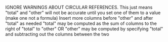 IGNORE WARNINGS ABOUT CIRCULAR REFERENCES. This just means "total" and "other" will not be accurate until you set one of them to a value (make one not a formula)
Insert more columns before "other" and after "total" as needed
"total" may be computed as the sum of columns to the right of "total" to "other"
OR "other" may be computed by specifying "total" and subtracting out the columns between the two
